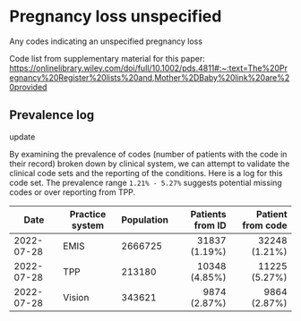 # Pregnancy loss unspecified

Any codes indicating an unspecified pregnancy loss

Code list from supplementary material for this paper: https://onlinelibrary.wiley.com/doi/full/10.1002/pds.4811#:~:text=The%20Pregnancy%20Register%20lists%20and,Mother%2DBaby%20link%20are%20provided

## Prevalence log

update

By examining the prevalence of codes (number of patients with the code in their record) broken down by clinical system, we can attempt to validate the clinical code sets and the reporting of the conditions. Here is a log for this code set. The prevalence range `1.21% - 5.27%` suggests potential missing codes or over reporting from TPP.

| Date       | Practice system | Population | Patients from ID | Patient from code |
| ---------- | --------------- | ---------- | ---------------: | ----------------: |
| 2022-07-28 | EMIS | 2666725 | 31837 (1.19%) | 32248 (1.21%) | 
| 2022-07-28 | TPP | 213180 | 10348 (4.85%) | 11225 (5.27%) | 
| 2022-07-28 | Vision | 343621 | 9874 (2.87%) | 9864 (2.87%) | 